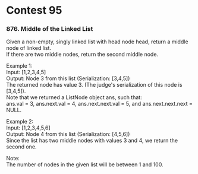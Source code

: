# Contest 95
### 876. Middle of the Linked List
Given a non-empty, singly linked list with head node head, return a middle node of linked list.</br>
If there are two middle nodes, return the second middle node.</br>

Example 1:</br>
Input: [1,2,3,4,5]</br>
Output: Node 3 from this list (Serialization: [3,4,5])</br>
The returned node has value 3.  (The judge's serialization of this node is [3,4,5]).</br>
Note that we returned a ListNode object ans, such that:</br>
ans.val = 3, ans.next.val = 4, ans.next.next.val = 5, and ans.next.next.next = NULL.</br>

Example 2:</br>
Input: [1,2,3,4,5,6]</br>
Output: Node 4 from this list (Serialization: [4,5,6])</br>
Since the list has two middle nodes with values 3 and 4, we return the second one.</br>

Note:</br>
The number of nodes in the given list will be between 1 and 100.</br>
